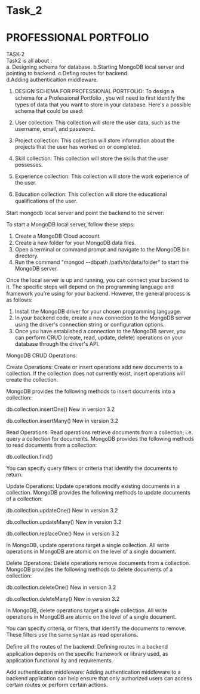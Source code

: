 # Task_2


# PROFESSIONAL PORTFOLIO
TASK-2                                                        
Task2 is all about :                      
a. Designing schema for database.
b.Starting MongoDB local server and pointing to backend.
c.Defing routes for backend.  
d.Adding authenticaition middleware.

1. DESIGN SCHEMA FOR PROFESSIONAL PORTFOLIO:
To design a schema for a Professional Portfolio , you will need to ﬁrst identify the types of data that you want to store in your database. Here's a possible schema that could be used:

1.	User collection: This collection will store the user data, such as the username, email, and password.

2.	Project collection: This collection will store information about the projects that the user has worked
on or completed.

3.	Skill collection: This collection will store the skills that the user possesses.

4.	Experience collection: This collection will store the work experience of the user.

5.	Education collection: This collection will store the educational qualiﬁcations of the user.



Start mongodb local server and point the backend to the server:

To start a MongoDB local server, follow these steps:
1.	Create a MongoDB Cloud account.
2.	Create a new folder for your MongoDB data ﬁles.
3.	Open a terminal or command prompt and navigate to the MongoDB bin directory.
4.	Run the command "mongod --dbpath /path/to/data/folder" to start the MongoDB server.

Once the local server is up and running, you can connect your backend to it. The speciﬁc steps will depend
on the programming language and framework you're using for your backend. However, the general process
is as follows:

1.	Install the MongoDB driver for your chosen programming language.
2.	In your backend code, create a new connection to the MongoDB server using the driver's connection
string or conﬁguration options.
3.	Once you have established a connection to the MongoDB server, you can perform CRUD (create, read,
update, delete) operations on your database through the driver's API.

MongoDB CRUD Operations:

 Create Operations:
Create or insert operations add new documents to a collection. If the collection does not currently exist, insert operations will create the collection.

MongoDB provides the following methods to insert documents into a collection:

db.collection.insertOne() New in version 3.2

db.collection.insertMany() New in version 3.2

Read Operations:
Read operations retrieve documents from a collection; i.e. query a collection for documents. MongoDB provides the following methods to read documents from a collection:

db.collection.find()

You can specify query filters or criteria that identify the documents to return.

Update Operations:
Update operations modify existing documents in a collection. MongoDB provides the following methods to update documents of a collection:

db.collection.updateOne() New in version 3.2

db.collection.updateMany() New in version 3.2

db.collection.replaceOne() New in version 3.2

In MongoDB, update operations target a single collection. All write operations in MongoDB are atomic on the level of a single document.

Delete Operations:
Delete operations remove documents from a collection. MongoDB provides the following methods to delete documents of a collection:

db.collection.deleteOne() New in version 3.2

db.collection.deleteMany() New in version 3.2

In MongoDB, delete operations target a single collection. All write operations in MongoDB are atomic on the level of a single document.

You can specify criteria, or filters, that identify the documents to remove. These filters use the same syntax as read operations.

Deﬁne all the routes of the	backend:
Deﬁning routes in a backend application depends on the speciﬁc framework or library used, as application functional
ity and requirements.

Add authentication middleware:
Adding authentication middleware to a backend application can help ensure that only authorized users can access certain routes or perform certain actions.


















